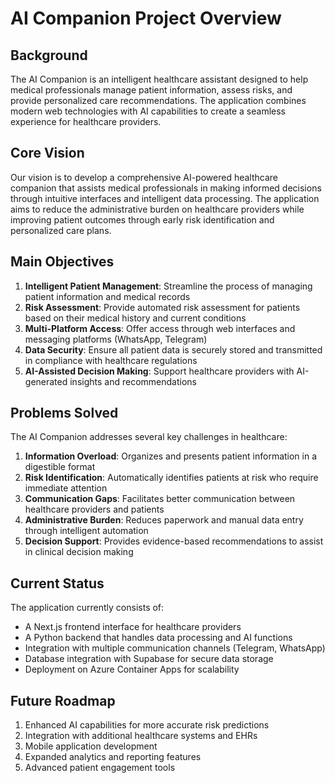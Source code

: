 # AI Companion Project Overview

## Background

The AI Companion is an intelligent healthcare assistant designed to help medical professionals manage patient information, assess risks, and provide personalized care recommendations. The application combines modern web technologies with AI capabilities to create a seamless experience for healthcare providers.

## Core Vision

Our vision is to develop a comprehensive AI-powered healthcare companion that assists medical professionals in making informed decisions through intuitive interfaces and intelligent data processing. The application aims to reduce the administrative burden on healthcare providers while improving patient outcomes through early risk identification and personalized care plans.

## Main Objectives

1. **Intelligent Patient Management**: Streamline the process of managing patient information and medical records
2. **Risk Assessment**: Provide automated risk assessment for patients based on their medical history and current conditions
3. **Multi-Platform Access**: Offer access through web interfaces and messaging platforms (WhatsApp, Telegram)
4. **Data Security**: Ensure all patient data is securely stored and transmitted in compliance with healthcare regulations
5. **AI-Assisted Decision Making**: Support healthcare providers with AI-generated insights and recommendations

## Problems Solved

The AI Companion addresses several key challenges in healthcare:

1. **Information Overload**: Organizes and presents patient information in a digestible format
2. **Risk Identification**: Automatically identifies patients at risk who require immediate attention
3. **Communication Gaps**: Facilitates better communication between healthcare providers and patients
4. **Administrative Burden**: Reduces paperwork and manual data entry through intelligent automation
5. **Decision Support**: Provides evidence-based recommendations to assist in clinical decision making

## Current Status

The application currently consists of:

- A Next.js frontend interface for healthcare providers
- A Python backend that handles data processing and AI functions
- Integration with multiple communication channels (Telegram, WhatsApp)
- Database integration with Supabase for secure data storage
- Deployment on Azure Container Apps for scalability

## Future Roadmap

1. Enhanced AI capabilities for more accurate risk predictions
2. Integration with additional healthcare systems and EHRs
3. Mobile application development
4. Expanded analytics and reporting features
5. Advanced patient engagement tools 